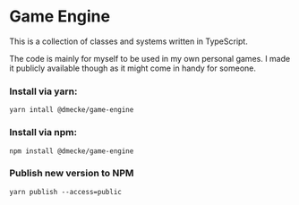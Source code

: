 # Game Engine

This is a collection of classes and systems written in TypeScript. 

The code is mainly for myself to be used in my own personal games. I made it publicly available though as it might come in handy for someone.

### Install via yarn:
```shell
yarn intall @dmecke/game-engine
```

### Install via npm:
```shell
npm install @dmecke/game-engine
```

### Publish new version to NPM
```shell
yarn publish --access=public
```
